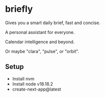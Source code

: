 # briefly

Gives you a smart daily brief, fast and concise.

A personal assistant for everyone.

Calendar intelligence and beyond.

Or maybe "clara", "pulse", or "orbit".

## Setup
* Install nvm
* Install node v18.18.2
* create-next-app@latest
